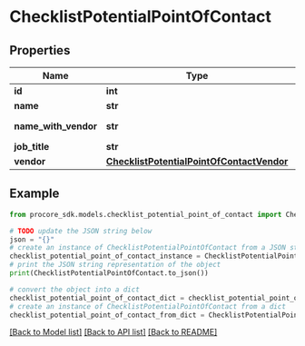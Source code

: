 # ChecklistPotentialPointOfContact


## Properties

Name | Type | Description | Notes
------------ | ------------- | ------------- | -------------
**id** | **int** | User ID | [optional] 
**name** | **str** | Name | [optional] 
**name_with_vendor** | **str** | Name with Vendor | [optional] 
**job_title** | **str** | Job Title | [optional] 
**vendor** | [**ChecklistPotentialPointOfContactVendor**](ChecklistPotentialPointOfContactVendor.md) |  | [optional] 

## Example

```python
from procore_sdk.models.checklist_potential_point_of_contact import ChecklistPotentialPointOfContact

# TODO update the JSON string below
json = "{}"
# create an instance of ChecklistPotentialPointOfContact from a JSON string
checklist_potential_point_of_contact_instance = ChecklistPotentialPointOfContact.from_json(json)
# print the JSON string representation of the object
print(ChecklistPotentialPointOfContact.to_json())

# convert the object into a dict
checklist_potential_point_of_contact_dict = checklist_potential_point_of_contact_instance.to_dict()
# create an instance of ChecklistPotentialPointOfContact from a dict
checklist_potential_point_of_contact_from_dict = ChecklistPotentialPointOfContact.from_dict(checklist_potential_point_of_contact_dict)
```
[[Back to Model list]](../README.md#documentation-for-models) [[Back to API list]](../README.md#documentation-for-api-endpoints) [[Back to README]](../README.md)



